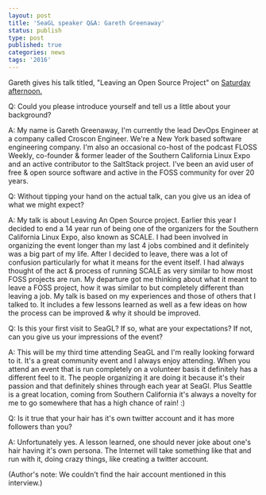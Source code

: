 ```yaml
---
layout: post
title: 'SeaGL speaker Q&A: Gareth Greenaway'
status: publish
type: post
published: true
categories: news
tags: '2016'
---
```


Gareth gives his talk titled, "Leaving an Open Source Project" on [Saturday afternoon.](https://osem.seagl.org/conference/seagl2016/program/proposal/136)

Q: Could you please introduce yourself and tell us a little about your background?
 
A: My name is Gareth Greenaway, I'm currently the lead DevOps Engineer at a company called Croscon Engineer.  We're a New York based software engineering company.  I'm also an occasional co-host of the podcast FLOSS Weekly, co-founder & former leader of the Southern California Linux Expo and an active contributor to the SaltStack project.  I've been an avid user of free & open source software and active in the FOSS community for over 20 years.

Q: Without tipping your hand on the actual talk, can you give us an idea of what we might expect?
 
A: My talk is about Leaving An Open Source project.  Earlier this year I decided to end a 14 year run of being one of the organizers for the Southern California Linux Expo, also known as SCALE.  I had been involved in organizing the event longer than my last 4 jobs combined and it definitely was a big part of my life.  After I decided to leave, there was a lot of confusion particularly for what it means for the event itself.  I had always thought of the act & process of running SCALE as very similar to how most FOSS projects are run.  My departure got me thinking about what it meant to leave a FOSS project, how it was similar to but completely different than leaving a job.  My talk is based on my experiences and those of others that I talked to.  It includes a few lessons learned as well as a few ideas on how the process can be improved & why it should be improved.
 
Q: Is this your first visit to SeaGL? If so, what are your expectations? If not, can you give us your impressions of the event?
 
A: This will be my third time attending SeaGL and I'm really looking forward to it.  It's a great community event and I always enjoy attending.  When you attend an event that is run completely on a volunteer basis it definitely has a different feel to it.  The people organizing it are doing it because it's their passion and that definitely shines through each year at SeaGl. Plus Seattle is a great location, coming from Southern California it's always a novelty for me to go somewhere that has a high chance of rain! :)

Q: Is it true that your hair has it's own twitter account and it has more followers than you?

A: Unfortunately yes. A lesson learned, one should never joke about one's hair having it's own persona. The Internet will take something like that and run with it, doing crazy things, like creating a twitter account. 

(Author's note: We couldn't find the hair account mentioned in this interview.)

